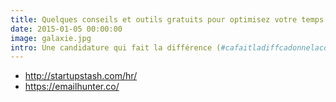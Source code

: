 ```yaml
---
title: Quelques conseils et outils gratuits pour optimisez votre temps de recherche d'emploi
date: 2015-01-05 00:00:00
image: galaxie.jpg
intro: Une candidature qui fait la différence (#cafaitladiffcadonnelaconf)
---
```


* http://startupstash.com/hr/
* https://emailhunter.co/